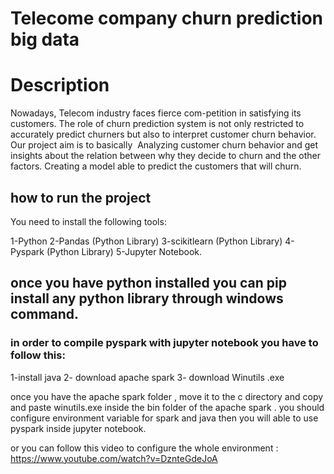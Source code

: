 # Telecome company churn prediction big data

# Description

Nowadays, Telecom industry faces fierce com-petition in satisfying its customers. The role of churn prediction system is not only restricted to accurately predict churners but also to interpret customer churn behavior.
Our project aim is to basically  Analyzing customer churn behavior and get insights about the relation between why they decide to churn and the other factors.
Creating a model able to predict the customers that will churn.

## how to run the project

You need to install the following tools:

1-Python
2-Pandas (Python Library)
3-scikitlearn (Python Library)
4-Pyspark (Python Library)
5-Jupyter Notebook.

## once you have python installed you can pip install any python library through windows command.

### in order to compile pyspark with jupyter notebook you have to follow this:

1-install java 
2- download apache spark
3- download Winutils .exe 

once you have the apache spark folder , move it to the c directory and copy and paste winutils.exe inside the bin folder of the apache spark .
you should configure environment variable for spark and java then you will able to use pyspark inside jupyter notebook.

or you can follow this video to configure the whole environment : https://www.youtube.com/watch?v=DznteGdeJoA